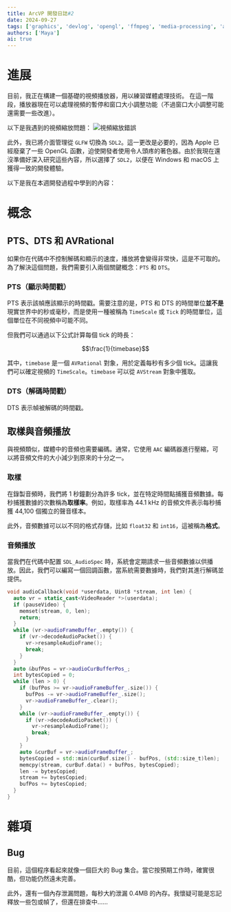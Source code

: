 ```yaml
---
title: ArcVP 開發日誌#2
date: 2024-09-27
tags: ['graphics', 'devlog', 'opengl', 'ffmpeg', 'media-processing', 'arcvp']
authors: ['Maya']
ai: true
---
```


# 進展

目前，我正在構建一個基礎的視頻播放器，用以練習媒體處理技術。
在這一階段，播放器現在可以處理視頻的暫停和窗口大小調整功能（不過窗口大小調整可能還需要一些改進）。

以下是我遇到的視頻縮放問題：
![視頻縮放錯誤](/devlog/incorrect-resize.png)

此外，我已將介面管理從 `GLFW` 切換為 `SDL2`。這一更改是必要的，因為 Apple 已經廢棄了一些 OpenGL 函數，迫使開發者使用令人頭疼的著色器。由於我現在還沒準備好深入研究這些內容，所以選擇了 `SDL2`，以便在 Windows 和 macOS 上獲得一致的開發體驗。

以下是我在本週開發過程中學到的內容：

# 概念

## PTS、DTS 和 AVRational

如果你在代碼中不控制解碼和顯示的速度，播放將會變得非常快，這是不可取的。為了解決這個問題，我們需要引入兩個關鍵概念：`PTS` 和 `DTS`。

### PTS（顯示時間戳）

PTS 表示該幀應該顯示的時間戳。需要注意的是，PTS 和 DTS 的時間單位**並不是**現實世界中的秒或毫秒，而是使用一種被稱為 `TimeScale` 或 `Tick` 的時間單位，這個單位在不同視頻中可能不同。

但我們可以通過以下公式計算每個 tick 的時長：

$$\frac{1}{timebase}$$

其中，`timebase` 是一個 `AVRational` 對象，用於定義每秒有多少個 tick。這讓我們可以確定視頻的 `TimeScale`。`timebase` 可以從 `AVStream` 對象中獲取。

### DTS（解碼時間戳）

DTS 表示幀被解碼的時間戳。

## 取樣與音頻播放

與視頻類似，媒體中的音頻也需要編碼。通常，它使用 `AAC` 編碼器進行壓縮，可以將音頻文件的大小減少到原來的十分之一。

### 取樣

在錄製音頻時，我們將 1 秒鐘劃分為許多 tick，並在特定時間點捕獲音頻數據。每秒捕獲數據的次數稱為**取樣率**。例如，取樣率為 44.1 kHz 的音頻文件表示每秒捕獲 44,100 個獨立的聲音樣本。

此外，音頻數據可以以不同的格式存儲，比如 `float32` 和 `int16`，這被稱為**格式**。

### 音頻播放

當我們在代碼中配置 `SDL_AudioSpec` 時，系統會定期請求一些音頻數據以供播放。因此，我們可以編寫一個回調函數，當系統需要數據時，我們對其進行解碼並提供。

```cpp
void audioCallback(void *userdata, Uint8 *stream, int len) {
  auto vr = static_cast<VideoReader *>(userdata);
  if (pauseVideo) {
    memset(stream, 0, len);
    return;
  }
  while (vr->audioFrameBuffer_.empty()) {
    if (vr->decodeAudioPacket()) {
      vr->resampleAudioFrame();
      break;
    }
  }
  auto &bufPos = vr->audioCurBufferPos_;
  int bytesCopied = 0;
  while (len > 0) {
    if (bufPos >= vr->audioFrameBuffer_.size()) {
      bufPos -= vr->audioFrameBuffer_.size();
      vr->audioFrameBuffer_.clear();
    }
    while (vr->audioFrameBuffer_.empty()) {
      if (vr->decodeAudioPacket()) {
        vr->resampleAudioFrame();
        break;
      }
    }
    auto &curBuf = vr->audioFrameBuffer_;
    bytesCopied = std::min(curBuf.size() - bufPos, (std::size_t)len);
    memcpy(stream, curBuf.data() + bufPos, bytesCopied);
    len -= bytesCopied;
    stream += bytesCopied;
    bufPos += bytesCopied;
  }
}
```

# 雜項

## Bug

目前，這個程序看起來就像一個巨大的 Bug 集合。當它按預期工作時，確實很酷，但功能仍然遠未完善。

此外，還有一個內存泄漏問題，每秒大約泄漏 0.4MB 的內存。我懷疑可能是忘記釋放一些包或幀了，但還在排查中……